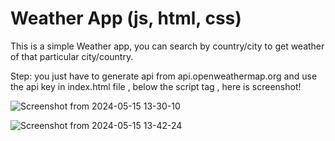 # Weather App (js, html, css)
This is a simple Weather app, you can search by country/city to get weather of that particular city/country.

Step:
you just have to generate api from api.openweathermap.org
and use the api key in index.html file , below the script tag , here is screenshot!

![Screenshot from 2024-05-15 13-30-10](https://github.com/mehedihassan0/Simple-JS-HTML-CSS-Projects/assets/106251826/126f5ef3-51aa-492e-9a3e-f5f564730423)

![Screenshot from 2024-05-15 13-42-24](https://github.com/mehedihassan0/Weather-Web-Application/assets/106251826/4275437f-2d48-410b-8954-b8479434262e)

